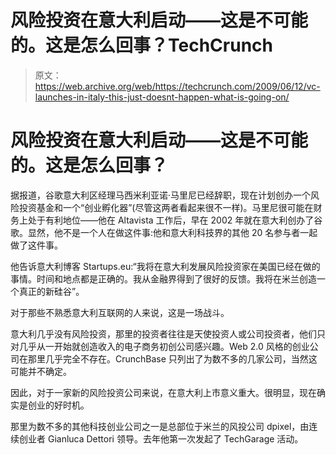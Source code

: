 # 风险投资在意大利启动——这是不可能的。这是怎么回事？TechCrunch

> 原文：<https://web.archive.org/web/https://techcrunch.com/2009/06/12/vc-launches-in-italy-this-just-doesnt-happen-what-is-going-on/>

# 风险投资在意大利启动——这是不可能的。这是怎么回事？

据报道，谷歌意大利区经理马西米利亚诺·马里尼已经辞职，现在计划创办一个风险投资基金和一个“创业孵化器”(尽管这两者看起来很不一样)。马里尼很可能在财务上处于有利地位——他在 Altavista 工作后，早在 2002 年就在意大利创办了谷歌。显然，他不是一个人在做这件事:他和意大利科技界的其他 20 名参与者一起做了这件事。

他告诉意大利博客 Startups.eu:“我将在意大利发展风险投资家在美国已经在做的事情。时间和地点都是正确的。我从金融界得到了很好的反馈。我将在米兰创造一个真正的新硅谷”。

对于那些不熟悉意大利互联网的人来说，这是一场战斗。

意大利几乎没有风险投资，那里的投资者往往是天使投资人或公司投资者，他们只对几乎从一开始就创造收入的电子商务初创公司感兴趣。Web 2.0 风格的创业公司在那里几乎完全不存在。CrunchBase 只列出了为数不多的几家公司，当然这可能并不确定。

因此，对于一家新的风险投资公司来说，在意大利上市意义重大。很明显，现在确实是创业的好时机。

那里为数不多的其他科技创业公司之一是总部位于米兰的风投公司 dpixel，由连续创业者 Gianluca Dettori 领导。去年他第一次发起了 TechGarage 活动。